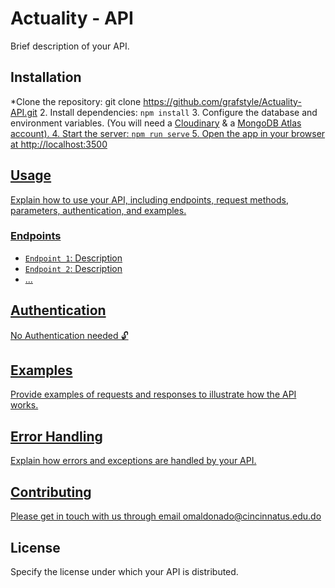 # Actuality - API

Brief description of your API.

## Installation

*Clone the repository: git clone https://github.com/grafstyle/Actuality-API.git
2. Install dependencies: `npm install`
3. Configure the database and environment variables. (You will need a <a href="https://cloudinary.com/">Cloudinary</a> & a <a href="https://www.mongodb.com/atlas/database">MongoDB Atlas account).
4. Start the server: `npm run serve`
5. Open the app in your browser at http://localhost:3500


## Usage

Explain how to use your API, including endpoints, request methods, parameters, authentication, and examples.

### Endpoints

- `Endpoint 1`: Description
- `Endpoint 2`: Description
- ...

## Authentication

No Authentication needed 🔓

## Examples

Provide examples of requests and responses to illustrate how the API works.

## Error Handling

Explain how errors and exceptions are handled by your API.

## Contributing

Please get in touch with us through email omaldonado@cincinnatus.edu.do

## License

Specify the license under which your API is distributed.
